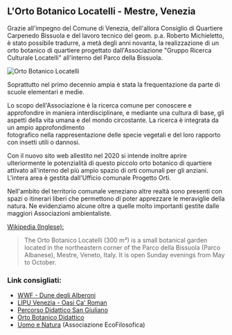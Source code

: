 ## L'Orto Botanico Locatelli - Mestre, Venezia

Grazie all'impegno del Comune di Venezia, dell'allora Consiglio di Quartiere Carpenedo Bissuola e del lavoro tecnico del geom. p.a. Roberto Michieletto, è stato possibile tradurre, a metà degli anni novanta, la realizzazione di un orto botanico di quartiere progettato dall'Associazione "Gruppo Ricerca Culturale Locatelli" all'interno del Parco della Bissuola.

![Orto Botanico Locatelli](/media/orto.jpg)

Soprattutto nel primo decennio ampia è stata la frequentazione da parte di scuole elementari e medie.

Lo scopo dell'Associazione è la ricerca comune per conoscere e approfondire in maniera interdisciplinare, e mediante una cultura di base, gli aspetti della vita umana e del mondo circostante. La ricerca è integrata da un ampio approfondimento\
fotografico nella rappresentazione delle specie vegetali e del loro rapporto con insetti utili o dannosi.

Con il nuovo sito web allestito nel 2020 si intende inoltre aprire ulteriormente le potenzialità di questo piccolo orto botanico di quartiere attivato all'interno del più ampio spazio di orti comunali per gli anziani. L'intera area è gestita dall'Ufficio comunale Progetto Orti.

Nell'ambito del territorio comunale veneziano altre realtà sono presenti con spazi o itinerari liberi che permettono di poter apprezzare le meraviglie della natura. Ne evidenziamo alcune oltre a quelle molto importanti gestite dalle maggiori Associazioni ambientaliste.

[Wikipedia (Inglese):](https://en.wikipedia.org/wiki/Orto_Botanico_Locatelli)

> The Orto Botanico Locatelli (300 m²) is a small botanical garden located in the northeastern corner of the Parco della Bissuola (Parco Albanese), Mestre, Veneto, Italy. It is open Sunday evenings from May to October.

### Link consigliati:

* [WWF - Dune degli Alberoni](https://www.wwf.it/oasi/veneto/dune_degli_alberoni/)
* [LIPU Venezia - Oasi Ca' Roman](http://www.lipu.it/oasi-naturale-ca-roman "LIPU Ca' Roman")
* [Percorso Didattico San Giuliano](https://www.mmoblfoto.it/media/percorso_didattico_alberi_bz4.pdf "Percorso didattico")
* [Orto Botanico Didattico](https://www.nicolasaba.it/orto%20botanico.html)
* [Uomo e Natura](https://www.filosofiatv.org/index.php?topic=ecofilosofia) (Associazione EcoFilosofica)